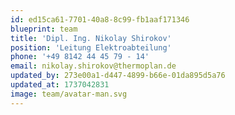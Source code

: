 ```yaml
---
id: ed15ca61-7701-40a8-8c99-fb1aaf171346
blueprint: team
title: 'Dipl. Ing. Nikolay Shirokov'
position: 'Leitung Elektroabteilung'
phone: '+49 8142 44 45 79 - 14'
email: nikolay.shirokov@thermoplan.de
updated_by: 273e00a1-d447-4899-b66e-01da895d5a76
updated_at: 1737042831
image: team/avatar-man.svg
---
```

